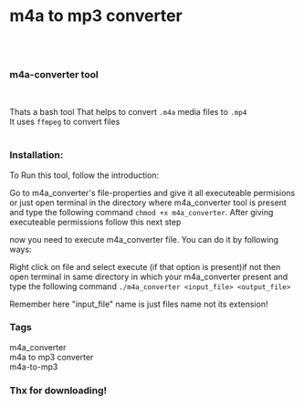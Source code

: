 # m4a to mp3 converter

<br>
<br>


### m4a-converter tool

<br>

Thats a bash tool That helps to convert `.m4a` media files to `.mp4`<br>
It uses `ffmpeg` to convert files<br><br>

### Installation:

To Run this tool, follow the introduction:

Go to m4a_converter's file-properties and give it all executeable
permisions or just open terminal in the directory where m4a_converter
tool is present and type the following command `chmod +x m4a_converter`.
After giving executeable permissions follow this next step

now you need to execute m4a_converter file. You can do it by following
ways:

Right click on file and select execute (if that option is present)if not
then open terminal in same directory in which your m4a_converter present
and type the following command `./m4a_converter <input_file> <output_file>`

Remember here "input_file" name is just files name not its extension!

### Tags

m4a_converter <br>
m4a to mp3 converter <br>
m4a-to-mp3 <br>

### Thx for downloading!
